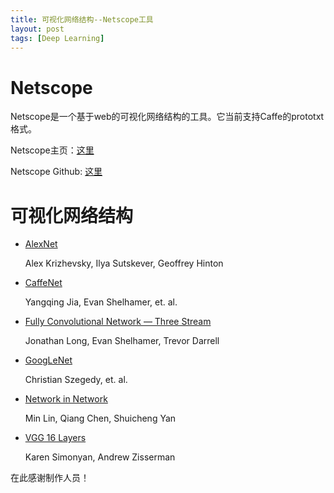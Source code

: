 ```yaml
---
title: 可视化网络结构--Netscope工具
layout: post
tags: [Deep Learning]
---
```



# Netscope
Netscope是一个基于web的可视化网络结构的工具。它当前支持Caffe的prototxt格式。

Netscope主页：[这里](http://ethereon.github.io/netscope/quickstart.html)

Netscope Github: [这里](https://github.com/ethereon/netscope)


# 可视化网络结构

- [AlexNet](http://ethereon.github.io/netscope/#/preset/alexnet)

   Alex Krizhevsky, Ilya Sutskever, Geoffrey Hinton


- [CaffeNet](http://ethereon.github.io/netscope/#/preset/caffenet)

   Yangqing Jia, Evan Shelhamer, et. al.


- [Fully Convolutional Network — Three Stream](http://ethereon.github.io/netscope/#/preset/fcn-8s-pascal)

   Jonathan Long, Evan Shelhamer, Trevor Darrell


- [GoogLeNet](http://ethereon.github.io/netscope/#/preset/googlenet)

   Christian Szegedy, et. al.


- [Network in Network](http://ethereon.github.io/netscope/#/preset/nin)

   Min Lin, Qiang Chen, Shuicheng Yan


- [VGG 16 Layers](http://ethereon.github.io/netscope/#/preset/vgg-16)

   Karen Simonyan, Andrew Zisserman
   

在此感谢制作人员！